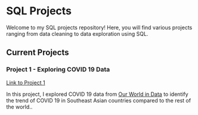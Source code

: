 # SQL Projects

Welcome to my SQL projects repository! Here, you will find various projects ranging from data cleaning to data exploration using SQL.

## Current Projects

### Project 1 - Exploring COVID 19 Data
[Link to Project 1](/project1)

In this project, I explored COVID 19 data from [Our World in Data](https://ourworldindata.org/covid-deaths) to identify the trend of COVID 19 in Southeast Asian countries compared to the rest of the world..

<!--
## Target Projects

### Project 2 - Project 2
[Link to Project 2](/ project2)

Project 2 informatin will be added soon.


### Project 3 - Project 3
[Link to Project 3](/ project3)

Project 3 informatin will be added soon.

### Project 4 - Project 4 
[Link to Project 4](/ project4)

Project 4 informatin will be added soon.

Feel free to explore my projects and leave any feedback or suggestions you may have. Thank you for visiting!
-->
